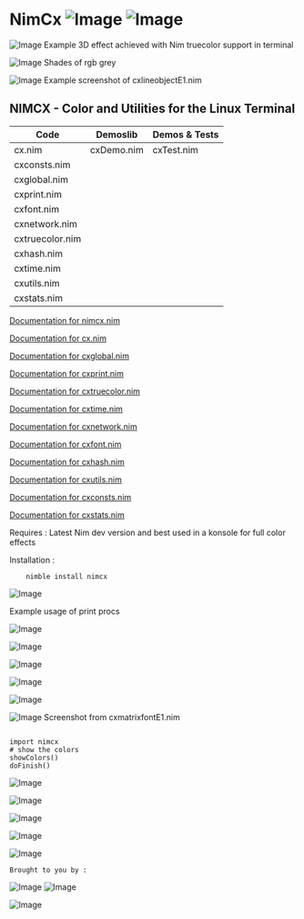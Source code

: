 # NimCx   ![Image](https://camo.githubusercontent.com/b0224997019dec4e51d692c722ea9bee2818c837/68747470733a2f2f696d672e736869656c64732e696f2f6769746875622f6c6963656e73652f6d6173686170652f6170697374617475732e737667)   ![Image](https://raw.githubusercontent.com/yglukhov/nimble-tag/master/nimble.png)

![Image](http://qqtop.github.io/table0409.png?raw=true)
Example 3D effect achieved with Nim truecolor support in terminal


![Image](http://qqtop.github.io/greyshades.png?raw=true)
Shades of rgb grey

![Image](http://qqtop.github.io/cxlineobject.png?raw=true)
Example screenshot of cxlineobjectE1.nim

 NIMCX - Color and Utilities for the Linux Terminal
--------------------------------------------------------



| Code           | Demoslib         | Demos & Tests    |
|----------------|------------------|------------------|
| cx.nim         | cxDemo.nim       | cxTest.nim       |
| cxconsts.nim   |                  |                  |
| cxglobal.nim   |                  |                  |
| cxprint.nim    |                  |                  |
| cxfont.nim     |                  |                  |
| cxnetwork.nim  |                  |                  |
| cxtruecolor.nim|                  |                  |
| cxhash.nim     |                  |                  |
| cxtime.nim     |                  |                  |
| cxutils.nim    |                  |                  |
| cxstats.nim    |                  |                  |


[Documentation for nimcx.nim](https://qqtop.github.io/theindex.html)

[Documentation for cx.nim](https://qqtop.github.io/cx.html)

[Documentation for cxglobal.nim](https://qqtop.github.io/cxglobal.html)

[Documentation for cxprint.nim](https://qqtop.github.io/cxprint.html)

[Documentation for cxtruecolor.nim](https://qqtop.github.io/cxtruecolor.html)

[Documentation for cxtime.nim](https://qqtop.github.io/cxtime.html)

[Documentation for cxnetwork.nim](https://qqtop.github.io/cxnetwork.html)

[Documentation for cxfont.nim](https://qqtop.github.io/cxfont.html)

[Documentation for cxhash.nim](https://qqtop.github.io/cxhash.html)

[Documentation for cxutils.nim](https://qqtop.github.io/cxutils.html)

[Documentation for cxconsts.nim](https://qqtop.github.io/cxconsts.html)
                           
[Documentation for cxstats.nim](https://qqtop.github.io/cxstats.html)


Requires     : Latest Nim dev version and best used in a konsole for full color effects

Installation : 


```
    nimble install nimcx

```


![Image](http://qqtop.github.io/nimfbm.png?raw=true)


Example usage of print procs 

![Image](http://qqtop.github.io/nimspirals.png?raw=true)


![Image](http://qqtop.github.io/sierpred.png?raw=true)


![Image](http://qqtop.github.io/nimspectrum.png?raw=true)


![Image](http://qqtop.github.io/nimblues.png?raw=true)


![Image](http://qqtop.github.io/nimification.png?raw=true)

![Image](http://qqtop.github.io/nimcxmatrix.png?raw=true)
Screenshot from cxmatrixfontE1.nim


```nimrod         

import nimcx
# show the colors
showColors()
doFinish()

```


![Image](http://qqtop.github.io/nimcolors33.png?raw=true)

![Image](http://qqtop.github.io/nimcolors34.png?raw=true)

![Image](http://qqtop.github.io/nimcolors35.png?raw=true)

![Image](http://qqtop.github.io/nimcolors36.png?raw=true)

![Image](http://qqtop.github.io/nimbox.png?raw=true)

 
    Brought to you by :
  
  
   ![Image](http://qqtop.github.io/gnu2.png?raw=true)  ![Image](http://qqtop.github.io/gnu.png?raw=true)

  
![Image](http://qqtop.github.io/qqtop-small.png?raw=true)  
  

